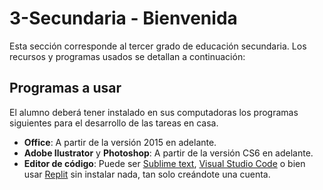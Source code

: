# 3-Secundaria - Bienvenida

Esta sección corresponde al tercer grado de educación secundaria. Los recursos y programas usados se detallan a continuación:


## Programas a usar

El alumno deberá tener instalado en sus computadoras los programas siguientes para el desarrollo de las tareas en casa.

- **Office**: A partir de la versión 2015 en adelante.
- **Adobe Ilustrator** y **Photoshop**: A partir de la versión CS6 en adelante.
- **Editor de código**: Puede ser [Sublime text](https://www.sublimetext.com/), [Visual Studio Code](https://code.visualstudio.com/) o bien usar [Replit](https://replit.com/~) sin instalar nada, tan solo creándote una cuenta.